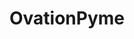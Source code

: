 ---
description: 'A pure-python implementation of the Ovation Prime 2010 auroral precipitation
  model


  Ovation Prime 2010, (described in Newell et al., 2009 and Newell et al. 2010) is
  a model which predicts the total energy flux, total number flux, and average characteristic
  energy of precipitating electrons and ions in the polar regions. A Maxwellian particle
  energy (and velocity) distribution is assumed for the calculation of average energy.
  The model was based on data from the Defense Meteorology Satellite Program spacecraft,
  using data beginning in 1985. These spacecraft carry a particle detector (SSJ) which
  is sensitive to particles with characteristic energies between 30 eV and 30 keV.

  Provenance of this implementation


  Ovation Pyme is a complete translation of the IDL (a proprietary programming language,
  owned by ExelisVis) version released in an open source format on Sourceforge by
  Janet Machol, Rob Redmon and Nathan Case of NOAA National Center for Environmental
  Information (NCEI)'
point_of_contact: Liam Kilcommons
shortname: ovationpyme
timestamp: Fri, 04 Feb 2022 17:09:13 GMT
title: OvationPyme
uuid: ff12cbb2-fa28-4bbf-b988-047351a45ded
website_link: https://github.com/lkilcommons/OvationPyme
---